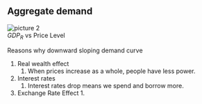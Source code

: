 
## Aggregate demand

![picture 2](https://i.imgur.com/kn4amxB.png)  
$GDP_R$ vs Price Level

Reasons why downward sloping demand curve
1. Real wealth effect
   1. When prices increase as a whole, people have less power.
2. Interest rates 
   1. Interest rates drop means we spend and borrow more. 
3. Exchange Rate Effect
   1. 
